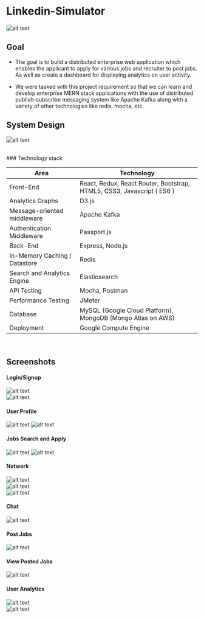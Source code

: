 # Linkedin-Simulator

![alt text](linkedin-logo.jpg)


## Goal

* The goal is to build a distributed enterprise web application which enables the applicant to apply for various jobs and recruiter to post jobs. As well as create a dashboard for displaying analytics on user activity.

* We were tasked with this project requirement so that we can learn and develop enterprise MERN stack applications with the use of distributed publish-subscribe messaging system like Apache Kafka along with a variety of other technologies like redis, mocha, etc.


## System Design

![alt text](Capture.JPG)

</br> 
### Technology stack 

<table>
<thead>
<tr>
<th>Area</th>
<th>Technology</th>
</tr>
</thead>
<tbody>
	<tr>
		<td>Front-End</td>
		<td>React, Redux, React Router, Bootstrap, HTML5, CSS3, Javascript ( ES6 )</td>
	</tr>
	<tr>
		<td>Analytics Graphs</td>
		<td>D3.js</td>
	</tr>
	<tr>
		<td>Message-oriented middleware</td>
		<td>Apache Kafka</td>
	</tr>
	<tr>
		<td>Authentication Middleware</td>
		<td>Passport.js</td>
	</tr>
	<tr>
		<td>Back-End</td>
		<td>Express, Node.js</td>
	</tr>
	<tr>
		<td>In-Memory Caching / Datastore</td>
		<td>Redis</td>
	</tr>
	<tr>
		<td>Search and Analytics Engine</td>
		<td>Elasticsearch</td>
	</tr>
	<tr>
		<td>API Testing</td>
		<td>Mocha, Postman</td>
	</tr>
	<tr>
		<td>Performance Testing</td>
		<td>JMeter</td>
	</tr>
	<tr>
		<td>Database</td>
		<td>MySQL (Google Cloud Platform), MongoDB (Mongo Atlas on AWS)</td>
	</tr>
    <tr>
		<td>Deployment</td>
		<td>Google Compute Engine</td>
	</tr>
</tbody>
</table>
<br/>

## Screenshots

#### Login/Signup
![alt text](Screenshots/image006.gif)
<br/>
![alt text](Screenshots/image011.gif)
<br/>

#### User Profile
![alt text](Screenshots/image064.gif)
![alt text](Screenshots/image063.gif)
 <br/>

#### Jobs Search and Apply
![alt text](Screenshots/image029.gif)
![alt text](Screenshots/image032.gif)
<br/>

#### Network
![alt text](Screenshots/image038.gif)
<br/>
![alt text](Screenshots/image039.gif)
<br/>
![alt text](Screenshots/image041.gif)
<br/>

#### Chat
![alt text](Screenshots/image059.gif)
<br/>

#### Post Jobs
![alt text](Screenshots/image017.gif)
<br/>

#### View Posted Jobs
![alt text](Screenshots/image024.gif)
<br/>

#### User Analytics
![alt text](Screenshots/image067.gif)
<br/>
![alt text](Screenshots/image068.gif)

